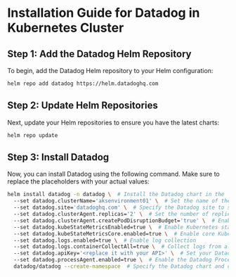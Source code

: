# Installation Guide for Datadog in Kubernetes Cluster

## Step 1: Add the Datadog Helm Repository

To begin, add the Datadog Helm repository to your Helm configuration:

```bash
helm repo add datadog https://helm.datadoghq.com
```

## Step 2: Update Helm Repositories

Next, update your Helm repositories to ensure you have the latest charts:

```bash
helm repo update
```

## Step 3: Install Datadog

Now, you can install Datadog using the following command. Make sure to replace the placeholders with your actual values:

```bash
helm install datadog -n datadog \  # Install the Datadog chart in the 'datadog' namespace
  --set datadog.clusterName='aksenvironment01' \  # Set the name of the Kubernetes cluster
  --set datadog.site='datadoghq.com' \  # Specify the Datadog site to send data to
  --set datadog.clusterAgent.replicas='2' \  # Set the number of replicas for the Datadog Cluster Agent
  --set datadog.clusterAgent.createPodDisruptionBudget='true' \  # Enable Pod Disruption Budget for the Cluster Agent
  --set datadog.kubeStateMetricsEnabled=true \  # Enable Kubernetes state metrics collection
  --set datadog.kubeStateMetricsCore.enabled=true \  # Enable core Kubernetes state metrics
  --set datadog.logs.enabled=true \  # Enable log collection
  --set datadog.logs.containerCollectAll=true \  # Collect logs from all containers
  --set datadog.apiKey='<replace it with your API>' \  # Set your Datadog API key for authentication
  --set datadog.processAgent.enabled=true \  # Enable the Datadog Process Agent for process monitoring
  datadog/datadog --create-namespace  # Specify the Datadog chart and create the namespace if it doesn't exist
```
